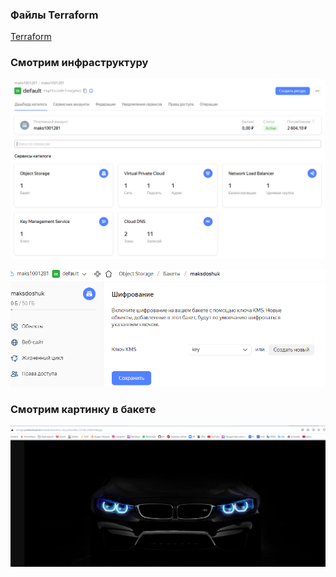 ### Файлы Terraform 

[Terraform](https://github.com/maks1001281/devops-netology/blob/main/Home_work/15.3/terraform)

### Смотрим инфраструктуру

![Alt text](https://github.com/maks1001281/devops-netology/blob/main/Home_work/15.3/yc.PNG?raw=true "Optional Title")

![Alt text](https://github.com/maks1001281/devops-netology/blob/main/Home_work/15.3/key.PNG?raw=true "Optional Title")

### Смотрим картинку в бакете 

![Alt text](https://github.com/maks1001281/devops-netology/blob/main/Home_work/15.3/bmw.PNG?raw=true "Optional Title")

